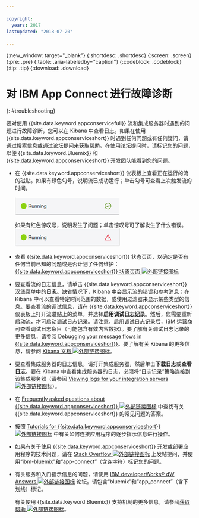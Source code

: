 ```yaml
---

copyright:
  years: 2017
lastupdated: "2018-07-20"

---
```


{:new_window: target="_blank"}
{:shortdesc: .shortdesc}
{:screen: .screen}
{:pre: .pre}
{:table: .aria-labeledby="caption"}
{:codeblock: .codeblock}
{:tip: .tip} 
{:download: .download}


# 对 IBM App Connect 进行故障诊断
{: #troubleshooting}

要对使用 {{site.data.keyword.appconservicefull}} 流和集成服务器时遇到的问题进行故障诊断，您可以在 Kibana 中查看日志。如果在使用 {{site.data.keyword.appconserviceshort}} 时遇到任何问题或有任何疑问，请通过搜索信息或通过论坛提问来获取帮助。在使用论坛提问时，请标记您的问题，以便 {{site.data.keyword.Bluemix}} 和 {{site.data.keyword.appconserviceshort}} 开发团队能看到您的问题。

-   在 {{site.data.keyword.appconserviceshort}} 仪表板上查看正在运行的流的磁贴。如果有绿色勾号，说明流已成功运行；单击勾号可查看上次触发流的时间。

    ![显示流已成功运行的屏幕快照](/images/SuccessfulFlow.jpg)

    如果有红色惊叹号，说明发生了问题；单击惊叹号可了解发生了什么错误。
![显示流有问题的屏幕快照](/images/ErroredFlow.jpg)

-   查看 {{site.data.keyword.appconserviceshort}} 状态页面，以确定是否有任何当前已知的问题或是否计划了任何维护：[{{site.data.keyword.appconserviceshort}} 状态页面 ![外部链接图标](../../icons/launch-glyph.svg "外部链接图标")](https://developer.ibm.com/integration/docs/app-connect/app-connect-status/)
-   要查看流的日志信息，请单击 {{site.data.keyword.appconserviceshort}} 汉堡菜单中的**日志**。缺省情况下，Kibana 中会显示流的错误和参考消息；在 Kibana 中可以查看特定时间范围的数据，或使用过滤器来显示某些类型的信息。要查看流的调试信息，请在 {{site.data.keyword.appconserviceshort}} 仪表板上打开流磁贴上的菜单，并选择**启用调试日志记录**。然后，您需要重新启动流，才可启动调试日志记录。请注意，启用调试日志记录后，IBM 运营商可查看调试日志条目（可能包含有效内容数据）。要了解有关调试日志记录的更多信息，请参阅 [Debugging your message flows in {{site.data.keyword.appconserviceshort}}](https://developer.ibm.com/integration/docs/app-connect/tutorials-for-ibm-app-connect/debugging-message-flows-ibm-app-connect/)。要了解有关 Kibana 的更多信息，请参阅 [Kibana 文档 ![外部链接图标](../../icons/launch-glyph.svg "外部链接图标")](https://www.elastic.co/guide/en/kibana/4.0/discover.html)。
-   要查看集成服务器的日志信息，请打开集成服务器，然后单击**下载日志**或**查看日志**。要在 Kibana 中查看集成服务器的日志，必须将“日志记录”策略连接到该集成服务器（请参阅 [Viewing logs for your integration servers ![外部链接图标](../../icons/launch-glyph.svg "外部链接图标")](https://developer.ibm.com/integration/docs/app-connect/tutorials-for-ibm-app-connect/running-your-ibm-integration-bus-solutions-in-ibm-app-connect-enterprise-beta-plan/viewing-logs-for-your-integration-servers-in-app-connect-enterprise-beta)）。
-   在 [Frequently asked questions about {{site.data.keyword.appconserviceshort}} ![外部链接图标](../../icons/launch-glyph.svg "外部链接图标")](https://developer.ibm.com/integration/docs/app-connect/faq/) 中查找有关 {{site.data.keyword.appconserviceshort}} 的常见问题的答案。
-   按照 [Tutorials for {{site.data.keyword.appconserviceshort}} ![外部链接图标](../../icons/launch-glyph.svg "外部链接图标")](https://developer.ibm.com/integration/docs/app-connect/tutorials-for-ibm-app-connect/) 中有关如何连接应用程序的逐步指示信息进行操作。
-   如果有关于使用 {{site.data.keyword.appconserviceshort}} 开发或部署应用程序的技术问题，请在 [Stack Overflow ![外部链接图标](../../icons/launch-glyph.svg "外部链接图标")](http://stackoverflow.com/search?q=app-connect+ibm-bluemix) 上发帖提问，并使用“ibm-bluemix”和“app-connect”（含连字符）标记您的问题。
-   有关服务和入门指示信息的问题，请使用 [IBM developerWorks&reg; dW Answers ![外部链接图标](../../icons/launch-glyph.svg "外部链接图标")](https://developer.ibm.com/answers/topics/app_connect/?smartspace=bluemix) 论坛。请包含“bluemix”和“app_connect”（含下划线）标记。

    有关使用 {{site.data.keyword.Bluemix}} 支持机制的更多信息，请参阅[获取帮助 ![外部链接图标](../../icons/launch-glyph.svg "外部链接图标")](https://console.ng.bluemix.net/docs/support/index.html#getting-help)。


